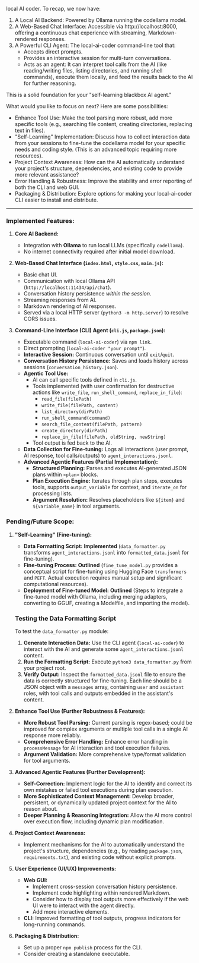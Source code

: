 local AI coder. To recap, we now have:


   1. A Local AI Backend: Powered by Ollama running the codellama model.
   2. A Web-Based Chat Interface: Accessible via http://localhost:8000, offering a continuous
      chat experience with streaming, Markdown-rendered responses.
   3. A Powerful CLI Agent: The local-ai-coder command-line tool that:
       * Accepts direct prompts.
       * Provides an interactive session for multi-turn conversations.
       * Acts as an agent: It can interpret tool calls from the AI (like reading/writing
         files, listing directories, and running shell commands), execute them locally, and
         feed the results back to the AI for further reasoning.


  This is a solid foundation for your "self-learning blackbox AI agent."

  What would you like to focus on next? Here are some possibilities:


   * Enhance Tool Use: Make the tool parsing more robust, add more specific tools (e.g.,
     searching file content, creating directories, replacing text in files).
   * "Self-Learning" Implementation: Discuss how to collect interaction data from your
     sessions to fine-tune the codellama model for your specific needs and coding style.
     (This is an advanced topic requiring more resources).
   * Project Context Awareness: How can the AI automatically understand your project's
     structure, dependencies, and existing code to provide more relevant assistance?
   * Error Handling & Robustness: Improve the stability and error reporting of both the CLI
     and web GUI.
   * Packaging & Distribution: Explore options for making your local-ai-coder CLI easier to
     install and distribute.

---

### Implemented Features:

1.  **Core AI Backend:**
    *   Integration with **Ollama** to run local LLMs (specifically `codellama`).
    *   No internet connectivity required after initial model download.

2.  **Web-Based Chat Interface (`index.html`, `style.css`, `main.js`):**
    *   Basic chat UI.
    *   Communication with local Ollama API (`http://localhost:11434/api/chat`).
    *   Conversation history persistence *within the session*.
    *   Streaming responses from AI.
    *   Markdown rendering of AI responses.
    *   Served via a local HTTP server (`python3 -m http.server`) to resolve CORS issues.

3.  **Command-Line Interface (CLI) Agent (`cli.js`, `package.json`):**
    *   Executable command (`local-ai-coder`) via `npm link`.
    *   Direct prompting (`local-ai-coder "your prompt"`).
    *   **Interactive Session:** Continuous conversation until `exit`/`quit`.
    *   **Conversation History Persistence:** Saves and loads history across sessions (`conversation_history.json`).
    *   **Agentic Tool Use:**
        *   AI can call specific tools defined in `cli.js`.
        *   Tools implemented (with user confirmation for destructive actions like `write_file`, `run_shell_command`, `replace_in_file`):
            *   `read_file(filePath)`
            *   `write_file(filePath, content)`
            *   `list_directory(dirPath)`
            *   `run_shell_command(command)`
            *   `search_file_content(filePath, pattern)`
            *   `create_directory(dirPath)`
            *   `replace_in_file(filePath, oldString, newString)`
        *   Tool output is fed back to the AI.
    *   **Data Collection for Fine-tuning:** Logs all interactions (user prompt, AI response, tool calls/outputs) to `agent_interactions.jsonl`.
    *   **Advanced Agentic Features (Partial Implementation):**
        *   **Structured Planning:** Parses and executes AI-generated JSON plans within `<plan>` blocks.
        *   **Plan Execution Engine:** Iterates through plan steps, executes tools, supports `output_variable` for context, and `iterate_on` for processing lists.
        *   **Argument Resolution:** Resolves placeholders like `${item}` and `${variable_name}` in tool arguments.

### Pending/Future Scope:

1.  **"Self-Learning" (Fine-tuning):**
    *   **Data Formatting Script:** **Implemented** (`data_formatter.py` transforms `agent_interactions.jsonl` into `formatted_data.jsonl` for fine-tuning).
    *   **Fine-tuning Process:** **Outlined** (`fine_tune_model.py` provides a conceptual script for fine-tuning using Hugging Face `transformers` and `PEFT`. Actual execution requires manual setup and significant computational resources).
    *   **Deployment of Fine-tuned Model:** **Outlined** (Steps to integrate a fine-tuned model with Ollama, including merging adapters, converting to GGUF, creating a Modelfile, and importing the model).

    ### Testing the Data Formatting Script
    To test the `data_formatter.py` module:
    1.  **Generate Interaction Data:** Use the CLI agent (`local-ai-coder`) to interact with the AI and generate some `agent_interactions.jsonl` content.
    2.  **Run the Formatting Script:** Execute `python3 data_formatter.py` from your project root.
    3.  **Verify Output:** Inspect the `formatted_data.jsonl` file to ensure the data is correctly structured for fine-tuning. Each line should be a JSON object with a `messages` array, containing `user` and `assistant` roles, with tool calls and outputs embedded in the assistant's content.

2.  **Enhance Tool Use (Further Robustness & Features):**
    *   **More Robust Tool Parsing:** Current parsing is regex-based; could be improved for complex arguments or multiple tool calls in a single AI response more reliably.
    *   **Comprehensive Error Handling:** Enhance error handling in `processMessage` for AI interaction and tool execution failures.
    *   **Argument Validation:** More comprehensive type/format validation for tool arguments.

3.  **Advanced Agentic Features (Further Development):**
    *   **Self-Correction:** Implement logic for the AI to identify and correct its own mistakes or failed tool executions during plan execution.
    *   **More Sophisticated Context Management:** Develop broader, persistent, or dynamically updated project context for the AI to reason about.
    *   **Deeper Planning & Reasoning Integration:** Allow the AI more control over execution flow, including dynamic plan modification.

4.  **Project Context Awareness:**
    *   Implement mechanisms for the AI to automatically understand the project's structure, dependencies (e.g., by reading `package.json`, `requirements.txt`), and existing code without explicit prompts.

5.  **User Experience (UI/UX) Improvements:**
    *   **Web GUI:**
        *   Implement cross-session conversation history persistence.
        *   Implement code highlighting within rendered Markdown.
        *   Consider how to display tool outputs more effectively if the web UI were to interact with the agent directly.
        *   Add more interactive elements.
    *   **CLI:** Improved formatting of tool outputs, progress indicators for long-running commands.

6.  **Packaging & Distribution:**
    *   Set up a proper `npm publish` process for the CLI.
    *   Consider creating a standalone executable.

